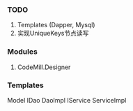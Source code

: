 ### TODO
1. Templates (Dapper, Mysql)
1. 实现UniqueKeys节点读写

### Modules
1. CodeMill.Designer

### Templates
Model
IDao
DaoImpl
IService
ServiceImpl